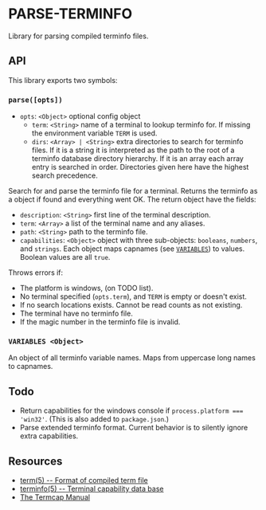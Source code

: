 
PARSE-TERMINFO
==============

Library for parsing compiled terminfo files.

API
---

This library exports two symbols:

### `parse([opts])`

 * `opts`: `<Object>` optional config object
    * `term`: `<String>` name of a terminal to lookup terminfo for. If missing
      the environment variable `TERM` is used.
    * `dirs`: `<Array> | <String>` extra directories to search for terminfo
      files. If it is a string it is interpreted as the path to the root of a
      terminfo database directory hierarchy. If it is an array each array entry
      is searched in order. Directories given here have the highest search
      precedence.

Search for and parse the terminfo file for a terminal. Returns the terminfo as
a object if found and everything went OK. The return object have the fields:

 * `description`: `<String>` first line of the terminal description.
 * `term`: `<Array>` a list of the terminal name and any aliases.
 * `path`: `<String>` path to the terminfo file.
 * `capabilities`: `<Object>` object with three sub-objects: `booleans`,
   `numbers`, and `strings`. Each object maps capnames (see
   [`VARIABLES`](#variables-object)) to values. Boolean values are all `true`.

Throws errors if:

 * The platform is windows, (on TODO list).
 * No terminal specified (`opts.term`), and `TERM` is empty or doesn't exist.
 * If no search locations exists. Cannot be read counts as not existing.
 * The terminal have no terminfo file.
 * If the magic number in the terminfo file is invalid.

### `VARIABLES <Object>`

An object of all terminfo variable names. Maps from uppercase long names to
capnames.

Todo
-----

 * Return capabilities for the windows console if `process.platform ===
   'win32'`. (This is also added to `package.json`.)
 * Parse extended terminfo format. Current behavior is to silently ignore
   extra capabilities.

Resources
---------

 * [term(5) -- Format of compiled term file](http://linux.die.net/man/5/term)
 * [terminfo(5) -- Terminal capability data base](http://linux.die.net/man/5/terminfo)
 * [The Termcap Manual](https://www.gnu.org/software/termutils/manual/termcap-1.3/html_chapter/termcap_toc.html)

